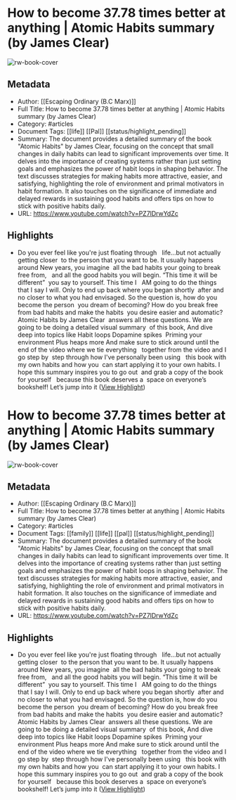 # How to become 37.78 times better at anything | Atomic Habits summary (by James Clear)

![rw-book-cover](https://i.ytimg.com/vi/PZ7lDrwYdZc/maxresdefault.jpg)

## Metadata
- Author: [[Escaping Ordinary (B.C Marx)]]
- Full Title: How to become 37.78 times better at anything | Atomic Habits summary (by James Clear)
- Category: #articles
- Document Tags: [[life]] [[Pal]] [[status/highlight_pending]] 
- Summary: The document provides a detailed summary of the book "Atomic Habits" by James Clear, focusing on the concept that small changes in daily habits can lead to significant improvements over time. It delves into the importance of creating systems rather than just setting goals and emphasizes the power of habit loops in shaping behavior. The text discusses strategies for making habits more attractive, easier, and satisfying, highlighting the role of environment and primal motivators in habit formation. It also touches on the significance of immediate and delayed rewards in sustaining good habits and offers tips on how to stick with positive habits daily.
- URL: https://www.youtube.com/watch?v=PZ7lDrwYdZc

## Highlights
- Do you ever feel like you're just floating through   life...but not actually getting closer  to the person that you want to be. It usually happens around New years, you imagine  all the bad habits your going to break free from,   and all the good habits you will begin. “This time it will be different”  you say to yourself. This time I   AM going to do the things that I say I will. Only to end up back where you began shortly  after and no closer to what you had envisaged. So the question is, how do you become the person  you dream of becoming? How do you break free   from bad habits and make the habits  you desire easier and automatic?
  Atomic Habits by James Clear  answers all these questions. We are going to be doing a detailed visual summary  of this book, And dive deep into topics like Habit loops Dopamine spikes  Priming your environment Plus heaps more And make sure to stick around until the  end of the video where we tie everything   together from the video and I go step by  step through how I've personally been using   this book with my own habits and how you  can start applying it to your own habits. I hope this summary inspires you to go out  and grab a copy of the book for yourself   because this book deserves a  space on everyone’s bookshelf! Let’s jump into it ([View Highlight](https://read.readwise.io/read/01hqxa3jxneqwkwzthwdbmcqa4))
# How to become 37.78 times better at anything | Atomic Habits summary (by James Clear)

![rw-book-cover](https://i.ytimg.com/vi/PZ7lDrwYdZc/maxresdefault.jpg)

## Metadata
- Author: [[Escaping Ordinary (B.C Marx)]]
- Full Title: How to become 37.78 times better at anything | Atomic Habits summary (by James Clear)
- Category: #articles
- Document Tags: [[family]] [[life]] [[pal]] [[status/highlight_pending]] 
- Summary: The document provides a detailed summary of the book "Atomic Habits" by James Clear, focusing on the concept that small changes in daily habits can lead to significant improvements over time. It delves into the importance of creating systems rather than just setting goals and emphasizes the power of habit loops in shaping behavior. The text discusses strategies for making habits more attractive, easier, and satisfying, highlighting the role of environment and primal motivators in habit formation. It also touches on the significance of immediate and delayed rewards in sustaining good habits and offers tips on how to stick with positive habits daily.
- URL: https://www.youtube.com/watch?v=PZ7lDrwYdZc

## Highlights
- Do you ever feel like you're just floating through   life...but not actually getting closer  to the person that you want to be. It usually happens around New years, you imagine  all the bad habits your going to break free from,   and all the good habits you will begin. “This time it will be different”  you say to yourself. This time I   AM going to do the things that I say I will. Only to end up back where you began shortly  after and no closer to what you had envisaged. So the question is, how do you become the person  you dream of becoming? How do you break free   from bad habits and make the habits  you desire easier and automatic?
  Atomic Habits by James Clear  answers all these questions. We are going to be doing a detailed visual summary  of this book, And dive deep into topics like Habit loops Dopamine spikes  Priming your environment Plus heaps more And make sure to stick around until the  end of the video where we tie everything   together from the video and I go step by  step through how I've personally been using   this book with my own habits and how you  can start applying it to your own habits. I hope this summary inspires you to go out  and grab a copy of the book for yourself   because this book deserves a  space on everyone’s bookshelf! Let’s jump into it ([View Highlight](https://read.readwise.io/read/01hqxa3jxneqwkwzthwdbmcqa4))
